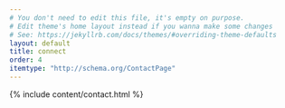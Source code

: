 ```yaml
---
# You don't need to edit this file, it's empty on purpose.
# Edit theme's home layout instead if you wanna make some changes
# See: https://jekyllrb.com/docs/themes/#overriding-theme-defaults
layout: default
title: connect
order: 4
itemtype: "http://schema.org/ContactPage"
---
```


{% include content/contact.html %}
